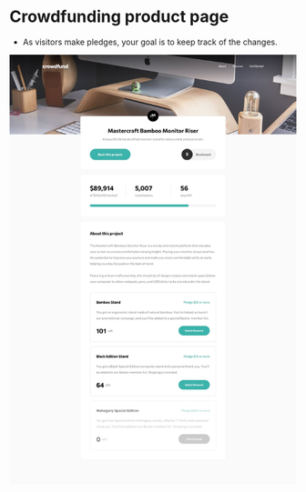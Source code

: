 # Crowdfunding product page

- As visitors make pledges, your goal is to keep track of the changes.

![The product page](./src/design/desktop-design.jpg)
